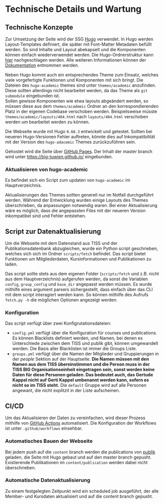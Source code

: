 # Technische Details und Wartung

## Technische Konzepte

Zur Umsetzung der Seite wird der SSG [Hugo](https://gohugo.io/) verwendet. In Hugo werden Layout-Templates definiert,
die später mit Font-Matter Metadaten befüllt werden. So sind Inhalte und Layout abekapselt und die Komponenten können 
einfach wiederverwendet werden. Die Hugo-Ordnerstruktur kann [hier](https://gohugo.io/getting-started/directory-structure/) 
nachgeschlagen werden. Alle weiteren Informationen können der [Dokumentation](https://gohugo.io/documentation/)
entnommen werden.

Neben Hugo kommt auch ein entsprechendes Theme zum Einsatz, welches viele vorgefertigte Funktionen und Komponenten mit
sich bringt. Die Dateien des `hugo-academic` themes sind unter `themes/academic` anzufinden. Diese sollten allerdings 
nicht bearbeitet werden, da das Theme als `git submodule` eingebunden ist.  
Sollen gewisse Komponenten wie etwa layouts abgeändert werden, so müssen diese aus dem `themes/academic` Ordner an den
korrespondierenden Platz in der eigenen Codebase verschoben werden. Beispielsweise müsste 
`themes/academic/layouts/404.html` nach `layouts/404.html` verschoben werden um bearbeitet werden zu können.

Die Webseite wurde mit Hugo `0.68.3` entwickelt und getestet. Sollten bei neueren Hugo-Versionen Fehler auftreten,
könnte dies auf Inkompatibilität mit der Version des `hugo-adacemic` Themes zurückzuführen sein.

Gehostet wird die Seite über [GitHub Pages](https://pages.github.com/). Der Inhalt der master branch wird unter
https://big-tuwien.github.io/ eingebunden.

### Aktualisieren von hugo-academic

Es befindet sich ein Script zum updaten von `hugo-academic` im Hauptverzeichnis.

Aktualisierungen des Themes sollten generell nur im Notfall durchgeführt werden. Während der Entwicklung wurden einige
Layouts des Themes überschrieben, da anpassungen notwendig waren. Bei einer Aktualisierung wäre es möglich, dass die
angepassten Files mit der neueren Version inkompatibel sind und Fehler entstehen.

## Script zur Datenaktualisierung

Um die Webseite mit dem Datenstand aus TISS und der Publikationsdatenbank abzugleichen, wurde ein Python script geschrieben,
welches sich sich im Ordner `scripts/fetch` befindet. Das script bietet Funktionen um Mitgliederdaten, Kursinformationen 
und Publikationen zu laden.

Das script sollte stets aus dem eigenen Folder (`scripts/fetch` und z.B. nicht aus dem Hauptverzeichnis) aufgerufen 
werden, da sonst die Variablen `config`, `group_config` und `base_dir` angepasst werden müssen. Es wurde mithilfe eines
argument parsers sichergestellt, dass einfach über das CLI mit dem script interagiert werden kann. So können mithilfe
des Aufrufs `fetch.py -h` die möglichen Optionen angezeigt werden.

### Konfiguration

Das script verfügt über zwei Konfigrutationsdateien:
* `config.yml` verfügt über die Konfiguration für courses und publications. Es können Blacklists definiert werden,
  und Namen, bei denen es Unterschiede zwischen dem TISS und publik gibt, können umgewandelt werden. Die Basis aller
  Blacklisten ist immer die Groups Liste.
* `groups.yml` verfügt über die Namen der Mitglieder und Gruppierungen in der *people* Sektion auf der Hauptseite.
  **Die Namen müssen mit den Namen aus dem TISS übereinstimmen und die Person muss in der TISS BIG Organisationseinheit 
  eingetragen sein, sonst werden keine Daten für diese Personen geladen. Das bedeutet auch, das Gertude Kappel nicht auf 
  Gerti Kappel umbenannt werden kann, sofern es nicht so im TISS steht.**
  Die `default` Gruppe wird auf alle Personen angewant, die nicht explitzit in der Liste aufscheinen.

## CI/CD

Um das Aktualisieren der Daten zu vereinfachen, wird dieser Prozess mithilfe von 
[GitHub Actions](https://github.com/features/actions) automatisiert. Die Konfiguration der Workflows ist unter
`.github/workflows` einsehbar.

### Automatisches Bauen der Webseite

Bei jedem push auf die `content` branch werden die publications von [publik](https://publik.tuwien.ac.at/) geladen, 
die Seite mit Hugo gebaut und auf den master branch gepusht. Existierende Publikationen im `content/publication` 
werden dabei nicht überschrieben.

### Automatische Datenaktualisierung

Zu einem festgelegten Zeitpunkt wird ein scheduled job ausgeführt, der alle Member- und Kursdaten aktualisiert und auf
die content branch gepusht.
